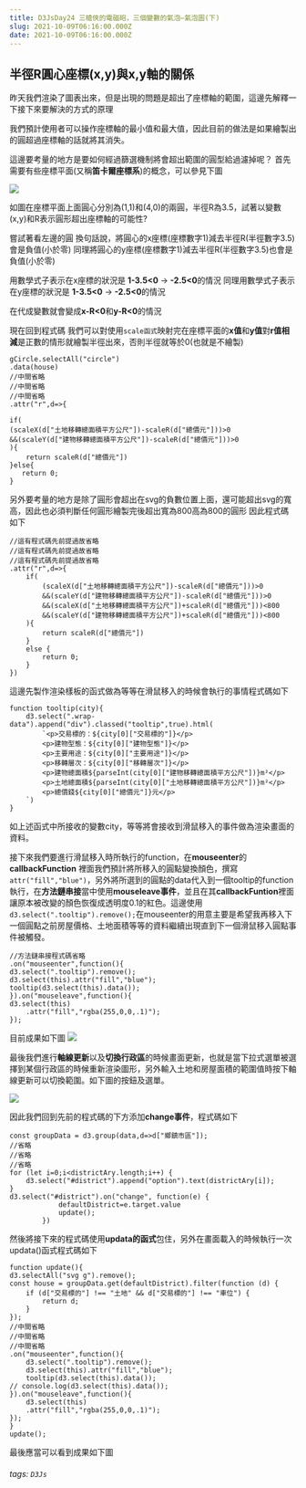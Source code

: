 ```yaml
---
title: D3JsDay24 三槍俠的電磁砲，三個變數的氣泡—氣泡圖(下)
slug: 2021-10-09T06:16:00.000Z
date: 2021-10-09T06:16:00.000Z
---
```


## 半徑R圓心座標(x,y)與x,y軸的關係

昨天我們渲染了圖表出來，但是出現的問題是超出了座標軸的範圍，這邊先解釋一下接下來要解決的方式的原理

我們預計使用者可以操作座標軸的最小值和最大值，因此目前的做法是如果繪製出的圓超過座標軸的話就將其消失。

這邊要考量的地方是要如何經過篩選機制將會超出範圍的圓型給過濾掉呢？
首先需要有些座標平面(又稱**笛卡爾座標系**)的概念，可以參見下圖

![](https://i.imgur.com/oQypA2t.jpg)

如圖在座標平面上面圓心分別為(1,1)和(4,0)的兩圓，半徑R為3.5，試著以變數(x,y)和R表示圓形超出座標軸的可能性?

嘗試著看左邊的圓
換句話說，將圓心的x座標(座標數字1)減去半徑R(半徑數字3.5)會是負值(小於零)
同理將圓心的y座標(座標數字1)減去半徑R(半徑數字3.5)也會是負值(小於零)

用數學式子表示在x座標的狀況是 **1-3.5<0** → **-2.5<0**的情況
同理用數學式子表示在y座標的狀況是 **1-3.5<0** → **-2.5<0**的情況

在代成變數就會變成**x-R<0**和**y-R<0**的情況

現在回到程式碼
我們可以對使用`scale函式`映射完在座標平面的**x值**和**y值**對**r值相減**是正數的情形就繪製半徑出來，否則半徑就等於0(也就是不繪製)
```javascript=
gCircle.selectAll("circle")
.data(house)
//中間省略
//中間省略
//中間省略
.attr("r",d=>{

if(
(scaleX(d["土地移轉總面積平方公尺"])-scaleR(d["總價元"]))>0
&&(scaleY(d["建物移轉總面積平方公尺"])-scaleR(d["總價元"]))>0
){
    return scaleR(d["總價元"])
}else{
   return 0;
}
```
另外要考量的地方是除了圓形會超出在svg的負數位置上面，還可能超出svg的寬高，因此也必須判斷任何圓形繪製完後超出寬為800高為800的圓形
因此程式碼如下
```javascript=
//這有程式碼先前提過故省略
//這有程式碼先前提過故省略
//這有程式碼先前提過故省略
.attr("r",d=>{
    if(
        (scaleX(d["土地移轉總面積平方公尺"])-scaleR(d["總價元"]))>0
        &&(scaleY(d["建物移轉總面積平方公尺"])-scaleR(d["總價元"]))>0
        &&(scaleX(d["土地移轉總面積平方公尺"])+scaleR(d["總價元"]))<800
        &&(scaleY(d["建物移轉總面積平方公尺"])+scaleR(d["總價元"]))<800
    ){
        return scaleR(d["總價元"])    
    }
    else {
        return 0;
    }
})
```
這邊先製作渲染樣板的函式做為等等在滑鼠移入的時候會執行的事情程式碼如下
```javascript=
function tooltip(city){
    d3.select(".wrap-data").append("div").classed("tooltip",true).html(
        `<p>交易標的：${city[0]["交易標的"]}</p>
        <p>建物型態：${city[0]["建物型態"]}</p>
        <p>主要用途：${city[0]["主要用途"]}</p>
        <p>移轉層次：${city[0]["移轉層次"]}</p>
        <p>建物總面積${parseInt(city[0]["建物移轉總面積平方公尺"])}m²</p>
        <p>土地總面積${parseInt(city[0]["土地移轉總面積平方公尺"])}m²</p>
        <p>總價錢${city[0]["總價元"]}元</p>
    `)
}
```
如上述函式中所接收的變數city，等等將會接收到滑鼠移入的事件做為渲染畫面的資料。


接下來我們要進行滑鼠移入時所執行的function，在**mouseenter**的**callbackFunction** 裡面我們預計將所移入的圓點變換顏色，撰寫`attr("fill","blue")`，另外將所選到的圓點的data代入到一個tooltip的function執行，在**方法鏈串接**當中使用**mouseleave事件**，並且在其**callbackFuntion**裡面讓原本被改變的顏色恢復成透明度0.1的紅色。這邊使用`d3.select(".tooltip").remove();`在mouseenter的用意主要是希望我再移入下一個圓點之前房屋價格、土地面積等等的資料繼續出現直到下一個滑鼠移入圓點事件被觸發。
```javascript=
//方法鏈串接程式碼省略
.on("mouseenter",function(){
d3.select(".tooltip").remove();
d3.select(this).attr("fill","blue");
tooltip(d3.select(this).data());
}).on("mouseleave",function(){
d3.select(this)
    .attr("fill","rgba(255,0,0,.1)");
});
```
目前成果如下圖
![](https://i.postimg.cc/GtrxnZGg/gif23public02.gif)


最後我們進行**軸線更新**以及**切換行政區**的時候畫面更新，也就是當下拉式選單被選擇到某個行政區的時候重新渲染圖形，另外輸入土地和房屋面積的範圍值時按下軸線更新可以切換範圍。如下圖的按鈕及選單。

![](https://i.imgur.com/GQ4fGU8.png)

因此我們回到先前的程式碼的下方添加**change事件**，程式碼如下
```javascript=
const groupData = d3.group(data,d=>d["鄉鎮市區"]);
//省略
//省略
//省略
for (let i=0;i<districtAry.length;i++) {
    d3.select("#district").append("option").text(districtAry[i]);
}
d3.select("#district").on("change", function(e) {
            defaultDistrict=e.target.value
            update();
        })
```
然後將接下來的程式碼使用**updata的函式**包住，另外在畫面載入的時候執行一次updata()函式程式碼如下
```javascript=
function update(){
d3.selectAll("svg g").remove();
const house = groupData.get(defaultDistrict).filter(function (d) {
    if (d["交易標的"] !== "土地" && d["交易標的"] !== "車位") {
        return d;
    }
});
//中間省略
//中間省略
//中間省略
.on("mouseenter",function(){
    d3.select(".tooltip").remove();
    d3.select(this).attr("fill","blue");
    tooltip(d3.select(this).data());
// console.log(d3.select(this).data());
}).on("mouseleave",function(){
    d3.select(this)
    .attr("fill","rgba(255,0,0,.1)");
});
}
update();
```

最後應當可以看到成果如下圖



###### tags: `D3Js`
